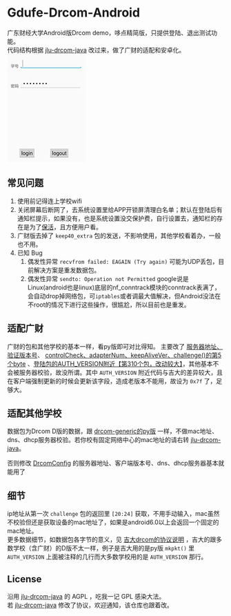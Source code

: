 # Gdufe-Drcom-Android
广东财经大学Android版Drcom demo，哆点精简版，只提供登陆、退出测试功能。  
代码结构根据 [jlu-drcom-java](https://github.com/drcoms/jlu-drcom-client/tree/master/jlu-drcom-java) 改过来，做了广财的适配和安卓化。
![](readme/apk-small.png)

## 常见问题
1. 使用前记得连上学校wifi
1. 关闭屏幕后断网了，去系统设置里给APP开锁屏清理白名单；默认在登陆后有通知栏提示，如果没有，也是系统设置没交保护费，自行设置去，通知栏的存在是为了[保活](http://www.jianshu.com/p/63aafe3c12af)，且方便用户看。
1. 广财版去掉了 `keep40_extra` 包的发送，不影响使用，其他学校看着办，一般也不用。
1. 已知 Bug
   1. 偶发性异常 `recvfrom failed: EAGAIN (Try again)`  可能为UDP丢包，目前解决方案是重发数据包。
   1. 偶发性异常 `sendto: Operation not Permitted` google说是Linux(android也是linux)底层的nf_conntrack模块的conntrack表满了，会自动drop掉网络包，可`iptables`或者调最大值解决，但Android没法在不root的情况下进行这些操作，很尴尬，所以目前也是重发。

## 适配广财
广财的包和其他学校的基本一样，看py版即可对比得知。
主要改了 [服务器地址、验证版本号](https://github.com/wintercoder/Gdufe-Drcom-Android/blob/master/app/src/main/java/com/guang/drcomandroid/drcom/DrcomConfig.java)、 [controlCheck、adapterNum、keepAliveVer、challenge()的第5个byte](https://github.com/wintercoder/Gdufe-Drcom-Android/blob/master/app/src/main/java/com/guang/drcomandroid/drcom/DrcomTask.java) 、[登陆包的AUTH_VERSION附近【第310个包，改动较大】](https://github.com/wintercoder/Gdufe-Drcom-Android/blob/master/app/src/main/java/com/guang/drcomandroid/drcom/DrcomTask.java)，其他基本不会被服务器校验，故没所谓。其中 `AUTH_VERSION` 附近代码与吉大的差异较大，且在客户端强制更新的时候会更新该字段，造成老版本不能用，故设为 `0x7f` 了，足够大。


## 适配其他学校
数据包为Drcom D版的数据，跟 [drcom-generic的py版](https://github.com/drcoms/drcom-generic/blob/master/custom/drcom_d_%E5%B9%BF%E4%B8%9C%E8%B4%A2%E7%BB%8F%E5%A4%A7%E5%AD%A6.py) 一样，不做mac地址、dns、dhcp服务器校验。若你校有固定网络中心的mac地址的请右转 [jlu-drcom-java](https://github.com/drcoms/jlu-drcom-client/tree/master/jlu-drcom-java)。  

否则修改 [DrcomConfig](https://github.com/wintercoder/Gdufe-Drcom-Android/blob/master/app/src/main/java/com/guang/drcomandroid/drcom/DrcomConfig.java) 的服务器地址、客户端版本号、dns、dhcp服务器基本就能用了

## 细节
ip地址从第一次 `challenge` 包的返回里 `[20:24]` 获取，不用手动输入，mac虽然不校验但还是获取设备的mac地址了，如果是android6.0以上会返回一个固定的mac地址。   
更多数据细节，如数据包各字节的意义，见 [吉大drcom的协议说明](https://github.com/drcoms/jlu-drcom-client/blob/master/jlu-drcom-java/jlu-drcom-protocol.md) ，吉大的跟多数学校（含广财）的D版不太一样，例子是吉大用的是py版 `mkpkt()` 里 `AUTH_VERSION` 上面被注释的几行而大多数学校用的是 `AUTH_VERSION` 那行。

## License
沿用 [jlu-drcom-java](https://github.com/drcoms/jlu-drcom-client/tree/master/jlu-drcom-java) 的 AGPL ，吃我一记 GPL 感染大法。  
若  [jlu-drcom-java](https://github.com/drcoms/jlu-drcom-client/tree/master/jlu-drcom-java)  修改了协议，欢迎通知，该仓库也跟着改。


